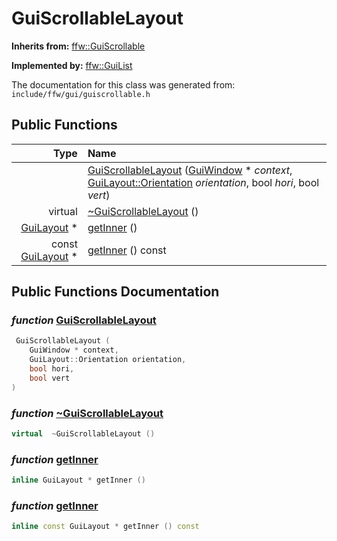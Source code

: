 GuiScrollableLayout
===================================


**Inherits from:** [ffw::GuiScrollable](ffw_GuiScrollable.html)

**Implemented by:** [ffw::GuiList](ffw_GuiList.html)

The documentation for this class was generated from: `include/ffw/gui/guiscrollable.h`



## Public Functions

| Type | Name |
| -------: | :------- |
|   | [GuiScrollableLayout](#d926488f) ([GuiWindow](ffw_GuiWindow.html) * _context_, [GuiLayout::Orientation](ffw_GuiWidget.html#47f53876) _orientation_, bool _hori_, bool _vert_)  |
|  virtual  | [~GuiScrollableLayout](#16a1b83e) ()  |
|  [GuiLayout](ffw_GuiLayout.html) * | [getInner](#79b46f8e) ()  |
|  const [GuiLayout](ffw_GuiLayout.html) * | [getInner](#b0f84706) () const  |


## Public Functions Documentation

### _function_ <a id="d926488f" href="#d926488f">GuiScrollableLayout</a>

```cpp
 GuiScrollableLayout (
    GuiWindow * context,
    GuiLayout::Orientation orientation,
    bool hori,
    bool vert
) 
```



### _function_ <a id="16a1b83e" href="#16a1b83e">~GuiScrollableLayout</a>

```cpp
virtual  ~GuiScrollableLayout () 
```



### _function_ <a id="79b46f8e" href="#79b46f8e">getInner</a>

```cpp
inline GuiLayout * getInner () 
```



### _function_ <a id="b0f84706" href="#b0f84706">getInner</a>

```cpp
inline const GuiLayout * getInner () const 
```





